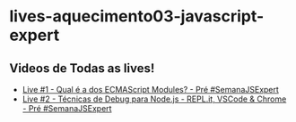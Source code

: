 # lives-aquecimento03-javascript-expert 

## Videos de Todas as lives! 

- [Live #1 - Qual é a dos ECMAScript Modules? - Pré #SemanaJSExpert​](https://youtu.be/Z_ZKGX8-lPw)
- [Live #2 - Técnicas de Debug para Node.js - REPL.it, VSCode & Chrome - Pré #SemanaJSExpert​](https://youtu.be/vMnO-EOOfIU)
